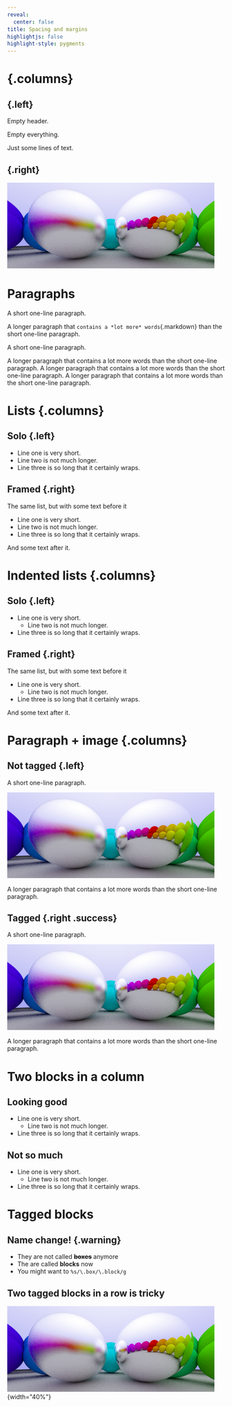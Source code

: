 ```yaml
---
reveal:
  center: false
title: Spacing and margins
highlightjs: false
highlight-style: pygments
---
```


#  {.columns}

##  {.left}

Empty header.

Empty everything.

Just some lines of text.

##  {.right}

![Just an image](include/06-metal.png)

# Paragraphs

A short one-line paragraph.

A longer paragraph that `contains a *lot more* words`{.markdown} than the short one-line
paragraph.

A short one-line paragraph.

A longer paragraph that contains a lot more words than the short one-line
paragraph. A longer paragraph that contains a lot more words than the short
one-line paragraph. A longer paragraph that contains a lot more words than the
short one-line paragraph.

# Lists {.columns}

## Solo {.left}

-   Line one is very short.
-   Line two is not much longer.
-   Line three is so long that it certainly wraps.

## Framed {.right}

The same list, but with some text before it

-   Line one is very short.
-   Line two is not much longer.
-   Line three is so long that it certainly wraps.

And some text after it.

# Indented lists {.columns}

## Solo {.left}

-   Line one is very short.
    -   Line two is not much longer.
-   Line three is so long that it certainly wraps.

## Framed {.right}

The same list, but with some text before it

-   Line one is very short.
    -   Line two is not much longer.
-   Line three is so long that it certainly wraps.

And some text after it.

# Paragraph + image {.columns}

## Not tagged {.left}

A short one-line paragraph.

![$e=mc^2$](include/06-metal.png)

A longer paragraph that contains a lot more words than the short one-line
paragraph.

## Tagged {.right .success}

A short one-line paragraph.

![$e=mc^2$](include/06-metal.png)

A longer paragraph that contains a lot more words than the short one-line
paragraph.

# Two blocks in a column

## Looking good

-   Line one is very short.
    -   Line two is not much longer.
-   Line three is so long that it certainly wraps.

## Not so much

-   Line one is very short.
    -   Line two is not much longer.
-   Line three is so long that it certainly wraps.

# Tagged blocks

## Name change! {.warning}

-   They are not called **~~boxes~~** anymore
-   The are called **blocks** now
-   You might want to `%s/\.box/\.block/g`

## Two tagged blocks in a row is tricky

![$e=mc^2$](include/06-metal.png){width="40%"}
